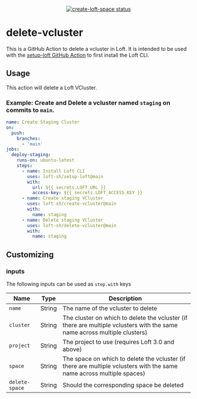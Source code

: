 <p align="center">
  <a href="https://github.com/loft-sh/delete-vcluster/actions"><img alt="create-loft-space status" src="https://github.com/loft-sh/delete-vcluster/workflows/build-test/badge.svg"></a>
</p>

# delete-vcluster

This is a GitHub Action to delete a vcluster in Loft. It is intended to be used with the [setup-loft GitHub Action](https://github.com/loft-sh/setup-loft) to first install the Loft CLI.

## Usage

This action will delete a Loft VCluster.

### Example: Create and Delete a vcluster named `staging` on commits to `main`.
```yaml
name: Create Staging Cluster
on:
  push:
    branches:
      - 'main'
jobs:
  deploy-staging:
    runs-on: ubuntu-latest
    steps:
      - name: Install Loft CLI
        uses: loft-sh/setup-loft@main
        with:
          url: ${{ secrets.LOFT_URL }}
          access-key: ${{ secrets.LOFT_ACCESS_KEY }}
      - name: Create staging VCluster
        uses: loft-sh/create-vcluster@main
        with:
          name: staging
      - name: Delete staging VCluster
        uses: loft-sh/delete-vcluster@main
        with:
          name: staging
```

## Customizing

### inputs

The following inputs can be used as `step.with` keys

| Name                | Type     | Description                        |
|---------------------|----------|------------------------------------|
| `name`              | String   | The name of the vcluster to delete
| `cluster`           | String   | The cluster on which to delete the vcluster (if there are multiple vclusters with the same name across multiple clusters)
| `project`           | String   | The project to use (requires Loft 3.0 and above)
| `space`             | String   | The space on which to delete the vcluster (if there are multiple vclusters with the same name across multiple spaces)
| `delete-space`      | String   | Should the corresponding space be deleted